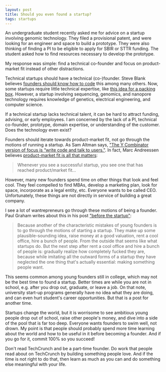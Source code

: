 ```yaml
---
layout: post
title: Should you even found a startup?
tags: startups
---
```


An undergraduate student recently asked me for advice on a startup involving genomic technology. They filed a provisional patent, and were looking for an engineer and space to build a prototype. They were also thinking of finding a PI to be eligible to apply for SBIR or STTR funding. The student asked how to find resources necessary to develop the prototype.

My response was simple: find a technical co-founder and focus on product-market fit instead of other distractions.

Technical startups should have a technical (co-)founder. Steve Blank believes [founders should know how to code](http://steveblank.com/2014/09/03/should-founders-know-how-to-code/) this among many others. Now, some startups require little technical expertise, like [this idea for a packing box](http://news.emory.edu/stories/2014/05/er_student_shark_tank_update/campus.html). However, a startup involving sequencing, genomics, and nanopore technology requires knowledge of genetics, electrical engineering, and computer science.

If a technical startup lacks technical talent, it can be hard to attract funding, advising, or early employees. I am concerned by the lack of a PI, technical co-founder, prototype, domain expertise, or understanding of the customer. Does the technology even exist?

Founders should iterate towards product-market fit, not go through the motions of running a startup. As Sam Altman says, ["The Y Combinator version of focus is “write code and talk to users."](http://blog.samaltman.com/how-things-get-done). In fact, Marc Andreessen believes [product-market fit is all that matters](https://www.linkedin.com/pulse/marc-andreessen-product-market-fit-startups-marc-andreessen):

> Whenever you see a successful startup, you see one that has reached product/market fit...

However, many new founders spend time on other things that look and feel cool. They feel compelled to find MBAs, develop a marketing plan, look for space, incorporate as a legal entity, etc. Everyone wants to be called CEO. Unfortunately, these things are not directly in service of building a great company.

I see a lot of wantrepreneurs go through these motions of being a founder. Paul Graham writes about this in his post ["before the startup"](http://www.paulgraham.com/before.html):

> Because another of the characteristic mistakes of young founders is to go through the motions of starting a startup. They make up some plausible-sounding idea, raise money at a good valuation, rent a cool office, hire a bunch of people. From the outside that seems like what startups do. But the next step after rent a cool office and hire a bunch of people is: gradually realize how completely fucked they are, because while imitating all the outward forms of a startup they have neglected the one thing that's actually essential: making something people want.

This seems common among young founders still in college, which may not be the best time to found a startup. Better times are while you are not in school, e.g. after you drop out, graduate, or leave a job. On that note, university start-up programs generally have no idea what they are doing, and can even hurt student's career opportunities. But that is a post for another time.

Startups change the world, but it is worrisome to see ambitious young people drop out of school, raise other people's money, and dive into a side of the pool that is far too deep. Everyone wants founders to swim well, not drown. My point is that people should probably spend more time learning about the world and how to be useful in it before becoming a founder. And if you go for it, commit 100% so you succeed!

Don't read TechCrunch and be a part-time founder. Do work that people read about on TechCrunch by building something people love. And if the time is not right to do that, then learn as much as you can and do something else meaningful with your life.
